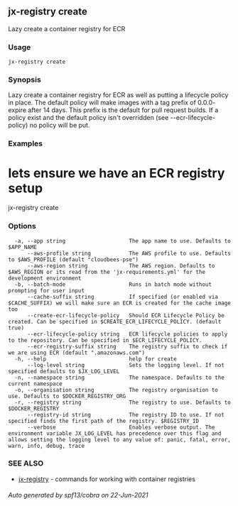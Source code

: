## jx-registry create

Lazy create a container registry for ECR

### Usage

```
jx-registry create
```

### Synopsis

Lazy create a container registry for ECR as well as putting a lifecycle policy in place. The default policy will make images with a tag prefix of 0.0.0- expire after 14 days. This prefix is the default for pull request builds. If a policy exist and the default policy isn't overridden (see --ecr-lifecycle-policy) no policy will be put.

### Examples

  # lets ensure we have an ECR registry setup
  jx-registry create

### Options

```
  -a, --app string                    The app name to use. Defaults to $APP_NAME
      --aws-profile string            The AWS profile to use. Defaults to $AWS_PROFILE (default "cloudbees-pse")
      --aws-region string             The AWS region. Defaults to $AWS_REGION or its read from the 'jx-requirements.yml' for the development environment
  -b, --batch-mode                    Runs in batch mode without prompting for user input
      --cache-suffix string           If specified (or enabled via $CACHE_SUFFIX) we will make sure an ECR is created for the cache image too
      --create-ecr-lifecycle-policy   Should ECR Lifecycle Policy be created. Can be specified in $CREATE_ECR_LIFECYCLE_POLICY. (default true)
      --ecr-lifecycle-policy string   ECR lifecycle policies to apply to the repository. Can be specified in $ECR_LIFECYCLE_POLICY.
      --ecr-registry-suffix string    The registry suffix to check if we are using ECR (default ".amazonaws.com")
  -h, --help                          help for create
      --log-level string              Sets the logging level. If not specified defaults to $JX_LOG_LEVEL
  -n, --namespace string              The namespace. Defaults to the current namespace
  -o, --organisation string           The registry organisation to use. Defaults to $DOCKER_REGISTRY_ORG
  -r, --registry string               The registry to use. Defaults to $DOCKER_REGISTRY
      --registry-id string            The registry ID to use. If not specified finds the first path of the registry. $REGISTRY_ID
      --verbose                       Enables verbose output. The environment variable JX_LOG_LEVEL has precedence over this flag and allows setting the logging level to any value of: panic, fatal, error, warn, info, debug, trace
```

### SEE ALSO

* [jx-registry](jx-registry.md)	 - commands for working with container registries

###### Auto generated by spf13/cobra on 22-Jun-2021
